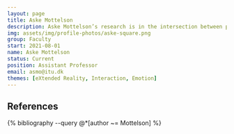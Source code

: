 ```yaml
---
layout: page
title: Aske Mottelson
description: Aske Mottelson’s research is in the intersection between psychology and data science. Aske conducts experiments and employs methods from statistical analysis and behavioral modeling to expand our understanding of humans through the use of technology. Aske is currently interested in (among other things) affective computing, sensing techniques, and virtual reality.
img: assets/img/profile-photos/aske-square.png
group: Faculty
start: 2021-08-01
name: Aske Mottelson
status: Current
position: Assistant Professor
email: asmo@itu.dk
themes: [eXtended Reality, Interaction, Emotion]
---
```


References
----------
<div class="publications">
  {% bibliography --query @*[author ~= Mottelson] %}
</div>

